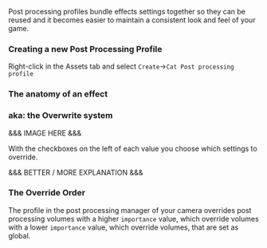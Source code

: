Post processing profiles bundle effects settings together so they can be reused and it becomes easier to maintain a consistent look and feel of your game.

### Creating a new Post Processing Profile

Right-click in the Assets tab and select `Create`->`Cat Post processing profile`

### The anatomy of an effect
### aka: the Overwrite system

&&& IMAGE HERE &&&


With the checkboxes on the left of each value you choose which settings to override.

&&& BETTER / MORE EXPLANATION &&&


### The Override Order

The profile in the post processing manager of your camera overrides post processing volumes with a higher `importance` value, which override volumes with a lower `importance` value, which override volumes, that are set as global. 



